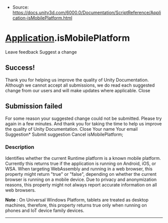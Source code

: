* Source: https://docs.unity3d.com/6000.0/Documentation/ScriptReference/Application-isMobilePlatform.html

#  [Application](https://docs.unity3d.com/6000.0/Documentation/ScriptReference/Application.html).isMobilePlatform
Leave feedback
Suggest a change
## Success!
Thank you for helping us improve the quality of Unity Documentation. Although we cannot accept all submissions, we do read each suggested change from our users and will make updates where applicable.
Close
## Submission failed
For some reason your suggested change could not be submitted. Please <a>try again</a> in a few minutes. And thank you for taking the time to help us improve the quality of Unity Documentation.
Close
Your name Your email Suggestion* Submit suggestion
Cancel
isMobilePlatform; 
### Description
Identifies whether the current Runtime platform is a known mobile platform.
Currently this returns true if the application is running on Android, iOS, or WSA. When targeting WebAssembly and running in a web browser, this property might return "true" or "false", depending on whether the current browser is running on a mobile device. Due to privacy and anonymization reasons, this property might not always report accurate information on all web browsers.  
  
**Note** : On Universal Windows Platform, tablets are treated as desktop machines, therefore, this property returns true only when running on phones and IoT device family devices.
* * *
